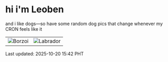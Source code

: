 # hi i'm Leoben

and i like dogs—so have some random dog pics that change whenever my CRON feels like it

|  |  |
|--------|----------|
| ![Borzoi](https://random-dog-vercel.vercel.app/api/random-borzoi?v=1760946134) | ![Labrador](https://random-dog-vercel.vercel.app/api/random-labrador?v=1760946134) |

Last updated: 2025-10-20 15:42 PHT
